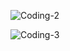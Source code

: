 ![Coding-2](https://user-images.githubusercontent.com/59028457/147969104-568e9e95-47cd-4964-bb90-102566279a61.jpg)

![Coding-3](https://user-images.githubusercontent.com/59028457/147969476-5f0d1693-1a64-414b-807b-c506522f1a26.jpg)
